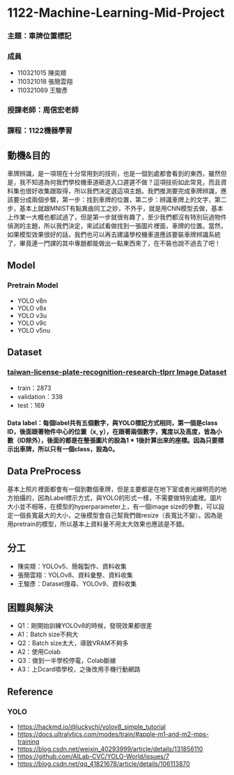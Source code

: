 # 1122-Machine-Learning-Mid-Project

### 主題：車牌位置標記

### 成員
- 110321015 陳奕羱
- 110321018 張簡雲翔
- 110321069 王駿彥

### 授課老師：周信宏老師

### 課程：1122機器學習

## 動機&目的
車牌辨識，是一項現在十分常用到的技術，也是一個到處都會看到的東西，雖然但是，我不知道為何我們學校機車道砸道入口遲遲不做？這項技術如此常見，而且資料集也很好收集跟取得，所以我們決定選這項主題。我們推測要完成車牌辨識，應該要分成兩個步驟，第一步：找到車牌的位置，第二步：辨識車牌上的文字，第二步，基本上就跟MNIST有點異曲同工之妙，不外乎，就是用CNN模型去做，基本上作業一大概也都試過了，但是第一步就很有趣了，至少我們都沒有特別玩過物件偵測的主題，所以我們決定，來試試看做找到一張圖片裡面，車牌的位置。當然，如果模型效果很好的話，我們也可以再去建議學校機車道應該要裝車牌辨識系統了，畢竟連一門課的其中專題都能做出一點東西來了，在不裝也說不過去了吧！

## Model
### Pretrain Model
- YOLO v8n
- YOLO v8x
- YOLO v3u
- YOLO v9c
- YOLO v5nu

## Dataset
### [taiwan-license-plate-recognition-research-tlprr Image Dataset](https://universe.roboflow.com/jackresearch0/taiwan-license-plate-recognition-research-tlprr/dataset/7)
- train：2873
- validation：338
- test：169
#### Data label：每個label共有五個數字，與YOLO標記方式相同，第一個是class ID，後面跟著物件中心的位置（x, y），在跟著兩個數字，寬度以及高度，皆為小數（ID除外），後面的都是在整張圖片的設為1 * 1後計算出來的座標。因為只要標示出車牌，所以只有一個class，設為0。

## Data PreProcess
基本上照片裡面都會有一個到數個車牌，但是主要都是在地下室或者光線明亮的地方拍攝的，因為Label標示方式，與YOLO的形式一樣，不需要做特別處裡。圖片大小並不相等，在模型的hyperparameter上，有一個image size的參數，可以設定一個長寬最大的大小，之後模型會自己幫我們做resize（長寬比不變）。因為是用pretrain的模型，所以基本上資料量不用太大效果也應該是不錯。

## 分工
- 陳奕羱：YOLOv5、簡報製作、資料收集
- 張簡雲翔：YOLOv8、資料彙整、資料收集
- 王駿彥：Dataset搜尋、YOLOv9、資料收集

## 困難與解決
- Q1：剛開始訓練YOLOv8的時候，發現效果都很差
- A1：Batch size不夠大
- Q2：Batch size太大，導致VRAM不夠多
- A2：使用Colab
- Q3：做到一半學校停電，Colab斷線
- A3：上Dcard噴學校，之後改用手機行動網路


## Reference

### YOLO
- https://hackmd.io/@luckychi/yolov8_simple_tutorial
- https://docs.ultralytics.com/modes/train/#apple-m1-and-m2-mps-training
- https://blog.csdn.net/weixin_40293999/article/details/131856110
- https://github.com/AILab-CVC/YOLO-World/issues/7
- https://blog.csdn.net/qq_41821678/article/details/106113870